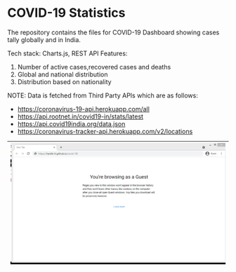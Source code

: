 # COVID-19 Statistics
The repository contains the files for COVID-19 Dashboard showing cases tally globally and in India.

<p>
  Tech stack: Charts.js, REST API
Features:
  <ol>
  <li>Number of active cases,recovered cases and deaths
  <li>Global and national distribution
  <li>Distribution based on nationality
  </ol>
 
 NOTE: Data is fetched from Third Party APIs which are as follows:
 
 - https://coronavirus-19-api.herokuapp.com/all
 - https://api.rootnet.in/covid19-in/stats/latest
 - https://api.covid19india.org/data.json
 - https://coronavirus-tracker-api.herokuapp.com/v2/locations
 
 </p>

| ![Alt Text](https://github.com/Hardik-hi/covid-19/blob/master/covid19stats.gif) |
| ------ |
